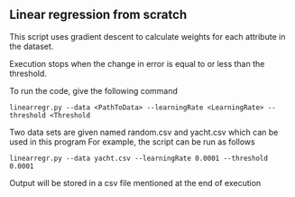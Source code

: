 ## Linear regression from scratch


This script uses gradient descent to calculate weights for each attribute in the dataset.

Execution stops when the change in error is equal to or less than the threshold.

To run the code, give the following command
```{r, engine='python', count_lines}
linearregr.py --data <PathToData> --learningRate <LearningRate> --threshold <Threshold
```

Two data sets are given named random.csv and yacht.csv which can be used in this program
For example, the script can be run as follows 
```{r, engine='python', count_lines}
linearregr.py --data yacht.csv --learningRate 0.0001 --threshold 0.0001
```

Output will be stored in a csv file mentioned at the end of execution